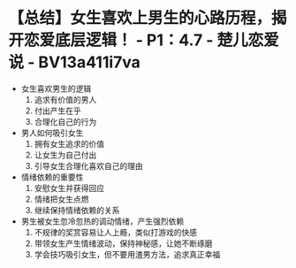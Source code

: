 # 【总结】女生喜欢上男生的心路历程，揭开恋爱底层逻辑！ - P1：4.7 - 楚儿恋爱说 - BV13a411i7va

-   女生喜欢男生的逻辑
    1.  追求有价值的男人
    2.  付出产生在乎
    3.  合理化自己的行为
-   男人如何吸引女生
    1.  拥有女生追求的价值
    2.  让女生为自己付出
    3.  引导女生合理化喜欢自己的理由
-   情绪依赖的重要性
    1.  安慰女生并获得回应
    2.  情绪把女生点燃
    3.  继续保持情绪依赖的关系
-   男生被女生忽冷忽热的调动情绪，产生强烈依赖
    1.  不规律的奖赏容易让人上瘾，类似打游戏的快感
    2.  带领女生产生情绪波动，保持神秘感，让她不断琢磨
    3.  学会技巧吸引女生，但不要用渣男方法，追求真正幸福